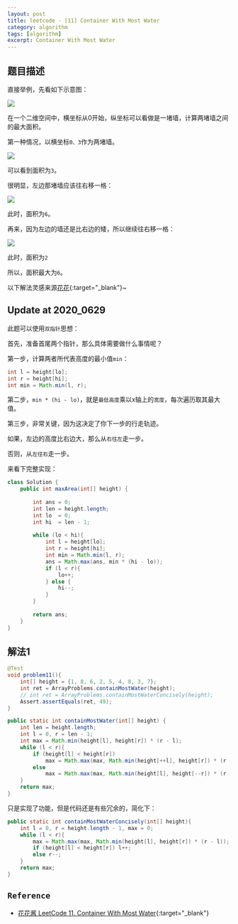 ```yaml
---
layout: post
title: leetcode - [11] Container With Most Water
category: algorithm
tags: [algorithm]
excerpt: Container With Most Water
---
```


## 题目描述  

直接举例，先看如下示意图：  

![](https://yyc-images.oss-cn-beijing.aliyuncs.com/leetcode_11.png)  

在一个二维空间中，横坐标从0开始，纵坐标可以看做是一堵墙，计算两堵墙之间的最大面积。  

第一种情况，以横坐标`0、3`作为两堵墙。  

![](https://yyc-images.oss-cn-beijing.aliyuncs.com/leetcode_11_step1.png)  

可以看到面积为`3`。  

很明显，左边那堵墙应该往右移一格：  

![](https://yyc-images.oss-cn-beijing.aliyuncs.com/leetcode_11_step2.png)  

此时，面积为`6`。  

再来，因为左边的墙还是比右边的矮，所以继续往右移一格：  

![](https://yyc-images.oss-cn-beijing.aliyuncs.com/leetcode_11_step3.png)  

此时，面积为`2`  

所以，面积最大为`6`。  


以下解法灵感来源[花花](https://www.youtube.com/watch?v=IONgE6QZgGI){:target="_blank"}~  

## Update at 2020_0629  

此题可以使用`双指针`思想：  

首先，准备首尾两个指针，那么具体需要做什么事情呢？  

第一步，计算两者所代表高度的最小值`min`：  

``` java
int l = height[lo];
int r = height[hi];
int min = Math.min(l, r);
```

第二步，`min * (hi - lo)`，就是`最低高度`乘以x轴上的`宽度`，每次遍历取其最大值。  

第三步，非常关键，因为这决定了你下一步的行走轨迹。  

如果，左边的高度比右边大，那么从`右往左`走一步。 
 
否则，从`左往右`走一步。  

来看下完整实现：  


``` java
class Solution {
    public int maxArea(int[] height) {
        
        int ans = 0;
        int len = height.length;
        int lo  = 0;
        int hi  = len - 1;
        
        while (lo < hi){
            int l = height[lo];
            int r = height[hi];
            int min = Math.min(l, r);
            ans = Math.max(ans, min * (hi - lo));
            if (l < r){
                lo++;
            } else {
                hi--;
            }
        }
        
        return ans;
    }
}

```

## 解法1  


``` java
@Test
void problem11(){
    int[] height = {1, 8, 6, 2, 5, 4, 8, 3, 7};
    int ret = ArrayProblems.containMostWater(height);
    // int ret = ArrayProblems.containMostWaterConcisely(height);
    Assert.assertEquals(ret, 49);
}

public static int containMostWater(int[] height) {
    int len = height.length;
    int l = 0, r = len - 1;
    int max = Math.min(height[l], height[r]) * (r - l);
    while (l < r){
        if (height[l] < height[r])
            max = Math.max(max, Math.min(height[++l], height[r]) * (r - l));
        else
            max = Math.max(max, Math.min(height[l], height[--r]) * (r - l));
    }
    return max;
}
```

只是实现了功能，但是代码还是有些冗余的，简化下：  



``` java
public static int containMostWaterConcisely(int[] height){
    int l = 0, r = height.length - 1, max = 0;
    while (l < r){
        max = Math.max(max, Math.min(height[l], height[r]) * (r - l));
        if (height[l] < height[r]) l++;
        else r--;
    }
    return max;
}
```

## `Reference`  
- [花花酱 LeetCode 11. Container With Most Water](https://www.youtube.com/watch?v=IONgE6QZgGI){:target="_blank"}  
